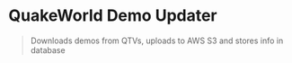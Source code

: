 # QuakeWorld Demo Updater
> Downloads demos from QTVs, uploads to AWS S3 and stores info in database
